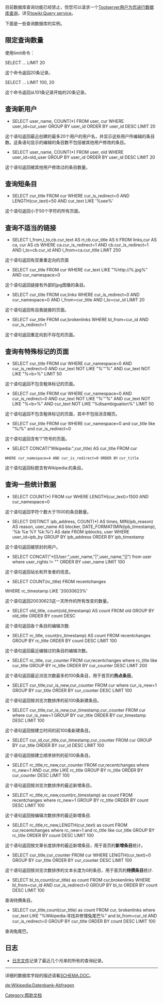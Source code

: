 目前数据库查询功能已经禁止，但您可以请求一个[Toolserver用户为您进行数据库查询](https://zh.wikipedia.org/wiki/meta:Toolserver "wikilink")，详见[tswiki:Query service](https://zh.wikipedia.org/wiki/tswiki:Query_service "wikilink")。

下面是一些查询数据库的实例。

## 限定查询数量

使用limit命令：

SELECT ... LIMIT 20

这个命令返回20条记录。

SELECT ... LIMIT 100, 20

这个命令返回从101条记录开始的20条记录。

## 查询新用户

  - SELECT user_name, COUNT(\*) FROM user, cur WHERE user_id=cur_user GROUP BY user_id ORDER BY user_id DESC LIMIT 20

这个语句返回最近创建的最多20个用户的用户名，并显示这些用户所编辑的条目数。这条语句显示的编辑的条目数不包括被其他用户修改的条目。

  - SELECT user_name, COUNT(\*) FROM user, old WHERE user_id=old_user GROUP BY user_id ORDER BY user_id DESC LIMIT 20

这个语句返回被其他用户修改过的条目数量。

## 查询短条目

  - SELECT cur_title FROM cur WHERE cur_is_redirect=0 AND LENGTH(cur_text)\<50 AND cur_text LIKE '%see%'

这个语句返回小于50个字符的所有页面。

## 查询不适当的链接

  - SELECT l_from,l_to,cb.cur_text AS rt,cb.cur_title AS ti FROM links,cur AS ca, cur AS cb WHERE ca.cur_is_redirect=1 AND cb.cur_is_redirect=1 AND l_to=cb.cur_id AND l_from=ca.cur_title LIMIT 250

这个语句返回有双重重定向的页面

  - SELECT cur_title FROM cur WHERE cur_text LIKE "%http://%.jpg%" AND cur_namespace=0

这个语句返回链接有外部的jpg图像的条目。

  - SELECT cur_title FROM cur,links WHERE cur_is_redirect=0 AND cur_namespace=0 AND l_from=cur_title AND l_to=cur_id LIMIT 20

这个语句返回有自我链接的页面。

  - SELECT cur_title FROM cur,brokenlinks WHERE bl_from=cur_id AND cur_is_redirect=1

这个语句返回重定向到不存在的页面。

## 查询有特殊标记的页面

  - SELECT cur_title FROM cur WHERE cur_namespace=0 AND cur_is_redirect=0 AND cur_text NOT LIKE "%'''%" AND cur_text NOT LIKE "%\<b\>%" LIMIT 50

这个语句返回不包含粗体标记的页面。

  - SELECT cur_title FROM cur WHERE cur_namespace=0 AND cur_is_redirect=0 AND cur_text NOT LIKE "%'''%" AND cur_text NOT LIKE "%\<b\>%" AND cur_text NOT LIKE "%disambiguation%" LIMIT 50

这个语句返回不包含粗体标记的页面，其中不包括消含糊页。

  - SELECT cur_title FROM cur WHERE cur_namespace=0 and cur_title like "%/%" and cur_is_redirect=0

这个语句返回含有“/”符号的页面。

  - <nowiki>SELECT CONCAT("Wikipedia:",cur_title) AS cur_title FROM cur

`WHERE cur_namespace=4 AND cur_is_redirect=0 ORDER BY`
`cur_title`</nowiki>

这个语句返回标题含有Wikipedia:的条目。

## 查询一些统计数据

  - SELECT COUNT(\*) FROM cur WHERE LENGTH(cur_text)\>1500 AND cur_namespace=0

这个语句返回字符个数大于1500的条目数量。

  - SELECT DISTINCT ipb_address, COUNT(\*) AS times, MIN(ipb_reason) AS reason, user_name AS blocker, DATE_FORMAT(MIN(ipb_timestamp), '%b %e %Y %k:%i') AS date FROM ipblocks, user WHERE user_id=ipb_by GROUP BY ipb_address ORDER BY ipb_timestamp

这个语句返回被禁封的用户。

  - SELECT CONCAT("\*\[\[User:",user_name,"|",user_name,"\]\]") from user where user_rights \!= "" ORDER BY user_name LIMIT 100

这个语句返回站长和开发者的信息。

  - <nowiki>SELECT COUNT(rc_title) FROM recentchanges

WHERE rc_timestamp LIKE '20030623%'</nowiki>

这个语句返回20030623这一天所作的所有改变的数量。

  - SELECT old_title, count(old_timestamp) AS count FROM old GROUP BY old_title ORDER BY count DESC

这个语句返回各个条目的编辑次数.

  - SELECT rc_title, count(rc_timestamp) AS count FROM recentchanges GROUP BY rc_title ORDER BY count DESC LIMIT 100

这个语句返回最近编辑过的条目的编辑次数。

  - SELECT rc_title, cur_counter FROM cur,recentchanges where rc_title like cur_title GROUP BY rc_title ORDER BY cur_counter DESC LIMIT 200

这个语句返回最近浏览次数最多的100条条目，用于首页的**热点条目**。

  - SELECT cur_title,cur_is_new,cur_counter FROM cur where cur_is_new=1 GROUP BY cur_title ORDER BY cur_counter DESC LIMIT 100

这个语句返回按浏览次数排序的前100条新建条目。

  - SELECT cur_title,cur_is_new,cur_timestamp,cur_counter FROM cur where cur_is_new=1 GROUP BY cur_title ORDER BY cur_timestamp DESC LIMIT 100

这个语句返回按建立时间的前100条新建条目。

  - SELECT cur_id,cur_title,cur_timestamp,cur_counter FROM cur GROUP BY cur_title ORDER BY cur_id DESC LIMIT 100

这个语句返回按建立顺序排列的前100条条目。

  - SELECT rc_title,rc_new,cur_counter FROM cur,recentchanges where rc_new=1 AND cur_title LIKE rc_title GROUP BY rc_title ORDER BY cur_counter DESC LIMIT 100

这个语句返回按浏览次数排序的最近新增条目。

  - SELECT rc_title,rc_new,count(rc_timestamp) as count FROM recentchanges where rc_new=1 GROUP BY rc_title ORDER BY count DESC LIMIT 100

这个语句返回按编辑次数排序的最近新增条目.

  - SELECT rc_title,rc_new,LENGTH(cur_text) as count FROM cur,recentchanges where rc_new=1 and rc_title like cur_title GROUP BY rc_title ORDER BY count DESC LIMIT 100

这个语句返回按文章长度排序的最近新增条目，用于首页的**新增条目**统计。

  - SELECT cur_title,cur_counter FROM cur WHERE LENGTH(cur_text)=0 GROUP BY cur_title ORDER BY cur_counter DESC LIMIT 100

这个语句返回按浏览次数排序的文本长度为0的条目，用于首页的**待撰条目**统计.

  - SELECT bl_to,count(cur_title) as count FROM cur,brokenlinks WHERE bl_from=cur_id AND cur_is_redirect=0 GROUP BY bl_to ORDER BY count DESC LIMIT 100

查询待撰条目。

  - SELECT cur_title,count(cur_title) as count FROM cur, brokenlinks where cur_text LIKE "%Wikipedia:寻找并修理兔尾巴%" and bl_from=cur_id AND cur_is_redirect=0 GROUP BY cur_title ORDER BY count DESC LIMIT 100

查询兔尾巴。

## 日志

  - [日志文件](http://zh.wikipedia.org/upload/sqllog_mFhyRe6)记录了最近几个月来的所有的查询纪录。

-----

详细的数据库字段的描述请看[SCHEMA.DOC](http://cvs.sourceforge.net/cgi-bin/viewcvs.cgi/*checkout*/wikipedia/phpwiki/newcodebase/docs/schema.doc?rev=HEAD&content-type=text/plain)。

[de:Wikipedia:Datenbank-Abfragen](https://zh.wikipedia.org/wiki/de:Wikipedia:Datenbank-Abfragen "wikilink")

[Category:帮助文档](https://zh.wikipedia.org/wiki/Category:帮助文档 "wikilink")